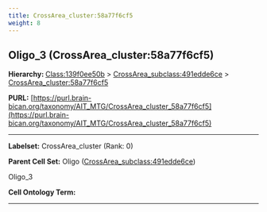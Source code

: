 ```yaml
---
title: CrossArea_cluster:58a77f6cf5
weight: 8
---
```

## Oligo_3 (CrossArea_cluster:58a77f6cf5)
<b>Hierarchy: </b>
[Class:139f0ee50b](../Class_139f0ee50b) >
[CrossArea_subclass:491edde6ce](../CrossArea_subclass_491edde6ce) >
[CrossArea_cluster:58a77f6cf5](../CrossArea_cluster_58a77f6cf5)

**PURL:** [https://purl.brain-bican.org/taxonomy/AIT_MTG/CrossArea_cluster_58a77f6cf5](https://purl.brain-bican.org/taxonomy/AIT_MTG/CrossArea_cluster_58a77f6cf5)

---


**Labelset:** CrossArea_cluster (Rank: 0)

**Parent Cell Set:** Oligo ([CrossArea_subclass:491edde6ce](../CrossArea_subclass_491edde6ce))

Oligo_3


**Cell Ontology Term:** 

[MARKER GENES.]: #


---

[TRANSFERRED ANNOTATIONS.]: #


[AUTHOR ANNOTATION FIELDS.]: #

